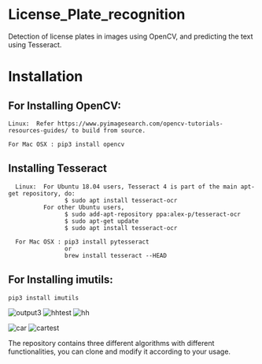 # License_Plate_recognition

Detection of license plates in images using OpenCV, and predicting the text using Tesseract.

# Installation

## For Installing OpenCV:
  ```
  Linux:  Refer https://www.pyimagesearch.com/opencv-tutorials-resources-guides/ to build from source.
  
  For Mac OSX : pip3 install opencv
  ```
## Installing Tesseract
```
  Linux:  For Ubuntu 18.04 users, Tesseract 4 is part of the main apt-get repository, do:  
                $ sudo apt install tesseract-ocr
          For other Ubuntu users, 
                $ sudo add-apt-repository ppa:alex-p/tesseract-ocr
                $ sudo apt-get update
                $ sudo apt install tesseract-ocr
  
  For Mac OSX : pip3 install pytesseract
                or
                brew install tesseract --HEAD
  ```
  ## For Installing imutils:
  ```
  pip3 install imutils
  ```
![output3](https://user-images.githubusercontent.com/37113163/66264821-dc5e9500-e829-11e9-9834-643212a097ee.jpg)
![hhtest](https://user-images.githubusercontent.com/37113163/66264823-eb454780-e829-11e9-81a0-66441b1038b5.jpg)
![hh](https://user-images.githubusercontent.com/37113163/66264827-f7310980-e829-11e9-8c1e-2918c728f93a.jpg)


![car](https://user-images.githubusercontent.com/37113163/66264795-96a1cc80-e829-11e9-9f75-fde48453c177.jpg)
![cartest](https://user-images.githubusercontent.com/37113163/66264797-a0c3cb00-e829-11e9-94b7-233486ff6192.jpg)

The repository contains three different algorithms with different functionalities, you can clone and modify it according to your usage.
